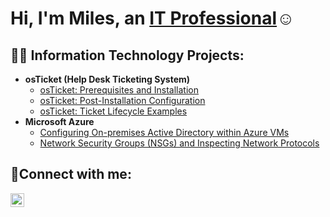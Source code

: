 <h1>Hi, I'm Miles, an <a href="https://linkedin.com/in/miles-fink">IT Professional</a>☺</h1>

<h2>👨‍💻 Information Technology Projects:</h2>

- <b>osTicket (Help Desk Ticketing System)</b>
  - [osTicket: Prerequisites and Installation](https://github.com/milesfink/osticket-prereqs)
  - [osTicket: Post-Installation Configuration](https://github.com/milesfink/post-install-config)
  - [osTicket: Ticket Lifecycle Examples](https://github.com/milesfink/ticket-lifecycle)
- <b>Microsoft Azure</b>
  - [Configuring On-premises Active Directory within Azure VMs](https://github.com/milesfink/configure-ad)
  - [Network Security Groups (NSGs) and Inspecting Network Protocols](https://github.com/milesfink/azure-network-protocols)

<h2>🤳Connect with me:</h2>


[<img align="left" alt="Josh | LinkedIn" width="22px" src="https://cdn.jsdelivr.net/npm/simple-icons@v3/icons/linkedin.svg" />][linkedin]




[linkedin]: https://www.linkedin.com/in/miles-fink/
